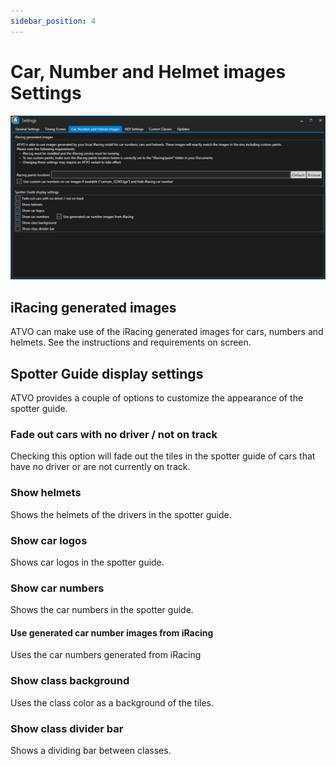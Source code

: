 ```yaml
---
sidebar_position: 4
---
```


# Car, Number and Helmet images Settings
![ATVO Car, Number and Helmet images Settings](../../static/img/settings/atvo-settings-car-number-helmet-images-settings.png)

## iRacing generated images
ATVO can make use of the iRacing generated images for cars, numbers and helmets. 
See the instructions and requirements on screen.

## Spotter Guide display settings
ATVO provides a couple of options to customize the appearance of the spotter guide.

### Fade out cars with no driver / not on track
Checking this option will fade out the tiles in the spotter guide of cars that have no driver or are not currently on track.

### Show helmets
Shows the helmets of the drivers in the spotter guide.

### Show car logos
Shows car logos in the spotter guide.

### Show car numbers
Shows the car numbers in the spotter guide.

#### Use generated car number images from iRacing
Uses the car numbers generated from iRacing

### Show class background
Uses the class color as a background of the tiles.

### Show class divider bar
Shows a dividing bar between classes.